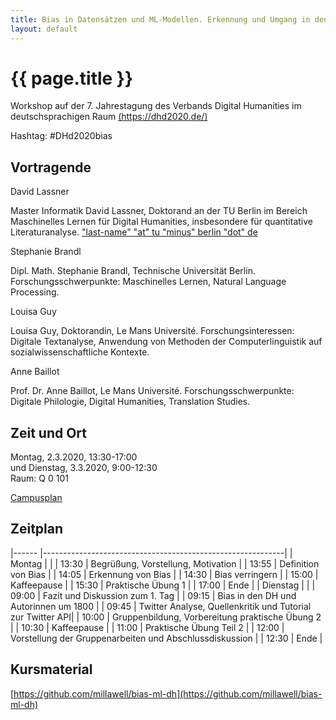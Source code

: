 ```yaml
---
title: Bias in Datensätzen und ML-Modellen. Erkennung und Umgang in den DH.
layout: default
---
```


# {{ page.title }}

Workshop auf der 7. Jahrestagung des Verbands Digital Humanities im deutschsprachigen Raum [(https://dhd2020.de/)](https://dhd2020.de/)

Hashtag: #DHd2020bias

## Vortragende
David Lassner

Master Informatik David Lassner, Doktorand an der TU Berlin im Bereich Maschinelles Lernen für Digital Humanities, insbesondere für quantitative Literaturanalyse. ["last-name" "at" tu "minus" berlin "dot" de]()

Stephanie Brandl

Dipl. Math. Stephanie Brandl, Technische Universität Berlin. Forschungsschwerpunkte: Maschinelles Lernen, Natural Language Processing. 

Louisa Guy

Louisa Guy, Doktorandin, Le Mans Université. Forschungsinteressen: Digitale Textanalyse, Anwendung von Methoden der Computerlinguistik auf sozialwissenschaftliche Kontexte.

Anne Baillot

Prof. Dr. Anne Baillot, Le Mans Université. Forschungsschwerpunkte: Digitale Philologie, Digital Humanities, Translation Studies.

## Zeit und Ort

Montag, 2.3.2020, 13:30-17:00  
und Dienstag, 3.3.2020, 9:00-12:30  
Raum: Q 0 101

[Campusplan](https://www.uni-paderborn.de/fileadmin/anreise-lageplan/Lageplan_Universitaet_Paderborn_Maerz_2019.jpg)

## Zeitplan

|------    |------------------------------------------------------------|
| Montag   |                                                            |
| 13:30    | Begrüßung, Vorstellung, Motivation                         |
| 13:55    | Definition von Bias                                        |
| 14:05    | Erkennung von Bias                                         |
| 14:30    | Bias verringern                                            |
| 15:00    | Kaffeepause                                                |
| 15:30    | Praktische Übung 1                                         |
| 17:00    | Ende                                                       |
| Dienstag |                                                            |
| 09:00    | Fazit und Diskussion zum 1. Tag                            |
| 09:15    | Bias in den DH und Autorinnen um 1800                      |
| 09:45    | Twitter Analyse, Quellenkritik und Tutorial zur Twitter API|
| 10:00    | Gruppenbildung, Vorbereitung praktische Übung 2            |
| 10:30    | Kaffeepause                                                |
| 11:00    | Praktische Übung Teil 2                                    |
| 12:00    | Vorstellung der Gruppenarbeiten und Abschlussdiskussion    |
| 12:30    | Ende                                                       |

## Kursmaterial
[https://github.com/millawell/bias-ml-dh](https://github.com/millawell/bias-ml-dh)
